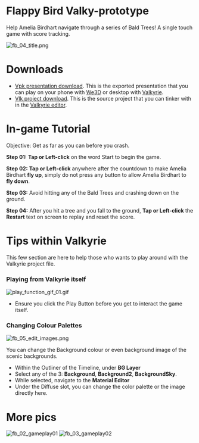 # Flappy Bird Valky-prototype
Help Amelia Birdhart navigate through a series of Bald Trees! A single touch game with score tracking.  

![fb_04_title.png](https://cdn2.talansoft.com/ftp/img/tutorial_sample_images/fb_04_title.png)  

# Downloads
- [Vpk presentation download](https://cdn2.talansoft.com/ftp/samples/FlappyBird.vpk). This is the exported presentation that you can play on your phone with [We3D](https://www.talansoft.com/vlk/downloads#we3d) or desktop with [Valkyrie](https://www.talansoft.com/vlk/downloads#vlk).
- [Vlk project download](https://cdn2.talansoft.com/ftp/samples/FlappyBird.zip). This is the source project that you can tinker with in the [Valkyrie editor](https://www.talansoft.com/vlk/downloads#vlk).

# In-game Tutorial
Objective: Get as far as you can before you crash. 

**Step 01:** **Tap or Left-click** on the word Start to begin the game.

**Step 02:** **Tap or Left-click** anywhere after the countdown to make Amelia Birdhart **fly up**, simply do not press any button to allow Amelia Birdhart to **fly down**. 

**Step 03:** Avoid hitting any of the Bald Trees and crashing down on the ground.
 
**Step 04:** After you hit a tree and you fall to the ground, **Tap or Left-click** the **Restart** text on screen to replay and reset the score.

# Tips within Valkyrie 
This few section are here to help those who wants to play around with the Valkyrie project file. 

### Playing from Valkyrie itself 
![play_function_gif_01.gif](https://cdn2.talansoft.com/ftp/img/tutorial_sample_images/recent/play_function_gif_01.gif)  

* Ensure you click the Play Button before you get to interact the game itself.  

### Changing Colour Palettes 
![fb_05_edit_images.png](https://cdn2.talansoft.com/ftp/img/tutorial_sample_images/fb_05_edit_images.png)

You can change the Background colour or even background image of the scenic backgrounds.

* Within the Outliner of the Timeline, under **BG Layer**
* Select any of the 3: **Background**, **Background2**, **BackgroundSky**.
* While selected, navigate to the **Material Editor** 
* Under the Diffuse slot, you can change the color palette or the image directly here.

# More pics
![fb_02_gameplay01](https://cdn2.talansoft.com/ftp/img/tutorial_sample_images/fb_02_gameplay01.png)
![fb_03_gameplay02](https://cdn2.talansoft.com/ftp/img/tutorial_sample_images/fb_03_gameplay02.png)

